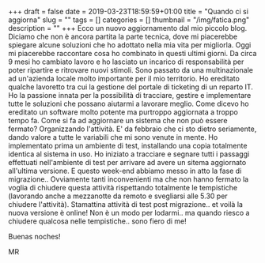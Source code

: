 +++
draft = false
date = 2019-03-23T18:59:59+01:00
title = "Quando ci si aggiorna"
slug = ""
tags = []
categories = []
thumbnail = "/img/fatica.png"
description = ""
+++
Ecco un nuovo aggiornamento dal mio piccolo blog. Diciamo che non è ancora partita la parte tecnica, dove mi piacerebbe spiegare alcune soluzioni che ho adottato nella mia vita per migliorla. Oggi mi piacerebbe raccontare cosa ho combinato in questi ultimi giorni. Da circa 9 mesi ho cambiato lavoro e ho lasciato un incarico di responsabilità per poter ripartire e ritrovare nuovi stimoli. Sono passato da una multinazionale ad un'azienda locale molto importante per il mio territorio. Ho ereditato qualche lavoretto tra cui la gestione del portale di ticketing di un reparto IT. Ho la passione innata per la possibilità di tracciare, gestire e implementare tutte le soluzioni che possano aiutarmi a lavorare meglio. Come dicevo ho ereditato un software molto potente ma purtroppo aggiornata a troppo tempo fa. Come si fa ad aggiornare un sistema che non può essere fermato? Organizzando l'attività. E' da febbraio che ci sto dietro seriamente, dando valore a tutte le variabili che mi sono venute in mente. Ho implementato prima un ambiente di test, installando una copia totalmente identica al sistema in uso. Ho iniziato a tracciare e segnare tutti i passaggi effettuati nell'ambiente di test per arrivare ad avere un sitema aggiornato all'ultima versione. E questo week-end abbiamo messo in atto la fase di migrazione.. Ovviamente tanti inconvenienti ma che non hanno fermato la voglia di chiudere questa attività rispettando totalmente le tempistiche (lavorando anche a mezzanotte da remoto e svegliarsi alle 5.30 per chiudere l'attività). Stamattina attività di test post migrazione.. et voilà la nuova versione è online! Non è un modo per lodarmi.. ma quando riesco a chiudere qualcosa nelle tempistiche.. sono fiero di me!

Buenas noches!

MR
